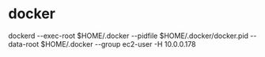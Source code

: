 # docker


dockerd --exec-root $HOME/.docker --pidfile $HOME/.docker/docker.pid --data-root $HOME/.docker --group ec2-user -H 10.0.0.178
